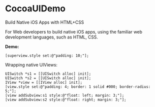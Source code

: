 # CocoaUIDemo

Build Native iOS Apps with HTML+CSS

For Web developers to build native iOS apps, using the familiar web development languages, such as HTML, CSS.

__Demo:__

```
[superview.style set:@"padding: 10;"];
```

Wrapping native UIViews:

```
UISwitch *s1 = [[UISwitch alloc] init];
UISwitch *s2 = [[UISwitch alloc] init];
IView *view = [[IView alloc] init];
[view.style set:@"padding: 4; border: 1 solid #000; border-radius: 5;"];
[view addSubview:s1 style:@"float: left; margin: 3;"];
[view addSubview:s2 style:@"float: right; margin: 3;"];
```


